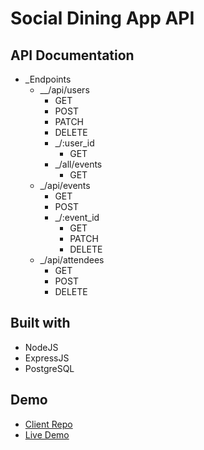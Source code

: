 # Social Dining App API

## API Documentation

* _Endpoints
  * __/api/users
    * GET
    * POST
    * PATCH
    * DELETE
    * _/:user_id
      * GET
    * _/all/events
      * GET
  * _/api/events
    * GET
    * POST
    * _/:event_id
      * GET
      * PATCH
      * DELETE
  * _/api/attendees
    * GET
    * POST
    * DELETE

## Built with
* NodeJS
* ExpressJS
* PostgreSQL

## Demo

- [Client Repo](https://github.com/djbradleyii/social-dining-app-client)
- [Live Demo](https://social-dining-app.now.sh/)
